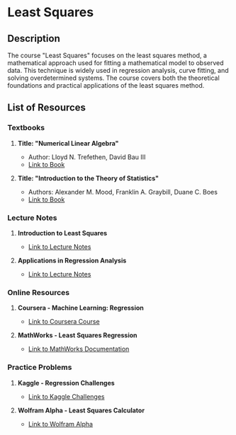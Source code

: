 # Least Squares

## Description

The course "Least Squares" focuses on the least squares method, a mathematical approach used for fitting a mathematical model to observed data. This technique is widely used in regression analysis, curve fitting, and solving overdetermined systems. The course covers both the theoretical foundations and practical applications of the least squares method.

## List of Resources

### Textbooks

1. **Title: "Numerical Linear Algebra"**
   - Author: Lloyd N. Trefethen, David Bau III
   - [Link to Book](http://example.com/numerical-linear-algebra)

2. **Title: "Introduction to the Theory of Statistics"**
   - Authors: Alexander M. Mood, Franklin A. Graybill, Duane C. Boes
   - [Link to Book](http://example.com/intro-theory-of-statistics)

### Lecture Notes

1. **Introduction to Least Squares**
   - [Link to Lecture Notes](http://example.com/intro-to-least-squares)

2. **Applications in Regression Analysis**
   - [Link to Lecture Notes](http://example.com/applications-regression-analysis)

### Online Resources

1. **Coursera - Machine Learning: Regression**
   - [Link to Coursera Course](http://coursera.org/machine-learning-regression)

2. **MathWorks - Least Squares Regression**
   - [Link to MathWorks Documentation](http://mathworks.com/least-squares-regression)

### Practice Problems

1. **Kaggle - Regression Challenges**
   - [Link to Kaggle Challenges](http://kaggle.com/competitions)

2. **Wolfram Alpha - Least Squares Calculator**
   - [Link to Wolfram Alpha](http://wolframalpha.com/least-squares-calculator)

